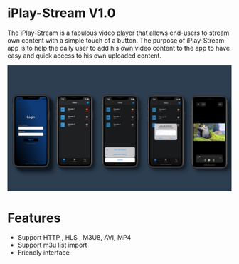 # iPlay-Stream V1.0
The iPlay-Stream is a fabulous video player that allows end-users to stream own content with a simple touch of a button. The purpose of  iPlay-Stream app is to help the daily user to add his own video content to the app to have easy and quick access to his own uploaded content.

![Alt text](src/bg_template.png?raw=true "Optional Title")



# Features
* Support  HTTP , HLS , M3U8, AVI, MP4 
* Support m3u list import
* Friendly interface 


